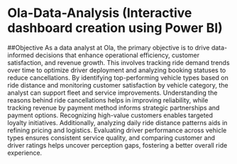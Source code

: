 # Ola-Data-Analysis (Interactive dashboard creation using Power BI)

##Objective
As a data analyst at Ola, the primary objective is to drive data-informed decisions that enhance operational efficiency, customer satisfaction, and revenue growth. This involves tracking ride demand trends over time to optimize driver deployment and analyzing booking statuses to reduce cancellations. By identifying top-performing vehicle types based on ride distance and monitoring customer satisfaction by vehicle category, the analyst can support fleet and service improvements. Understanding the reasons behind ride cancellations helps in improving reliability, while tracking revenue by payment method informs strategic partnerships and payment options. Recognizing high-value customers enables targeted loyalty initiatives. Additionally, analyzing daily ride distance patterns aids in refining pricing and logistics. Evaluating driver performance across vehicle types ensures consistent service quality, and comparing customer and driver ratings helps uncover perception gaps, fostering a better overall ride experience.

